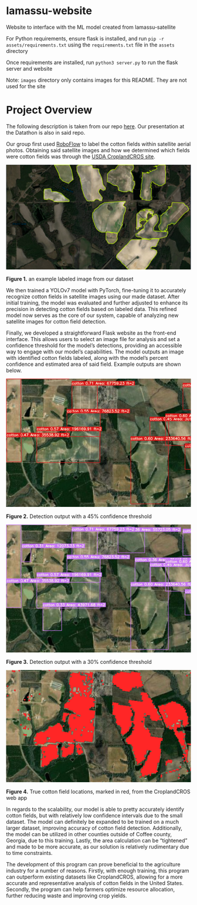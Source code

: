 # lamassu-website
Website to interface with the ML model created from lamassu-satellite

For Python requirements, ensure flask is installed, and run `pip -r assets/requirements.txt` using the `requirements.txt` file in the `assets` directory

Once requirements are installed, run `python3 server.py` to run the flask server and website

Note: `images` directory only contains images for this README. They are not used for the site

# Project Overview

The following description is taken from our repo [here](https://github.com/Archan6el/lamassu-satellite/tree/main). Our presentation at the Datathon is also in said repo.

Our group first used [RoboFlow](https://roboflow.com/) to label the cotton fields within satellite aerial photos. Obtaining said satellite images and how we determined which fields were cotton fields was through the [USDA CroplandCROS site](https://croplandcros.scinet.usda.gov/).

![figure1](images/roboflow-label.png)

**Figure 1.** an example labeled image from our dataset

We then trained a YOLOv7 model with PyTorch, fine-tuning it to accurately recognize cotton fields in satellite images using our made dataset. After initial training, the model was evaluated and further adjusted to enhance its precision in detecting cotton fields based on labeled data. This refined model now serves as the core of our system, capable of analyzing new satellite images for cotton field detection.

Finally, we developed a straightforward Flask website as the front-end interface. This allows users to select an image file for analysis and set a confidence threshold for the model’s detections, providing an accessible way to engage with our model’s capabilities. The model outputs an image with identified cotton fields labeled, along with the model’s percent confidence and estimated area of said field. Example outputs are shown below.

![figure2](images/labeled1.png) 

**Figure 2.** Detection output with a 45% confidence threshold

![figure3](images/labeled2.png)

**Figure 3.** Detection output with a 30% confidence threshold

![figure4](images/true.png)

**Figure 4.** True cotton field locations, marked in red, from the CroplandCROS web app

In regards to the scalability, our model is able to pretty accurately identify cotton fields, but with relatively low confidence intervals due to the small dataset. The model can definitely be expanded to be trained on a much larger dataset, improving accuracy of cotton field detection. Additionally, the model can be utilized in other counties outside of Coffee county, Georgia, due to this training. Lastly, the area calculation can be “tightened” and made to be more accurate, as our solution is relatively rudimentary due to time constraints. 

The development of this program can prove beneficial to the agriculture industry for a number of reasons. Firstly, with enough training, this program can outperform existing datasets like CroplandCROS, allowing for a more accurate and representative analysis of cotton fields in the United States. Secondly, the program can help farmers optimize resource allocation, further reducing waste and improving crop yields.
